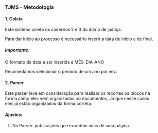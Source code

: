 ### TJMS - Metodologia

#### 1. Coleta

Este sistema coleta os cadernos 2 e 3 do diário de justiça.

Para dar inicio ao processo é necessário inserir a data de início e de final.

##### Importante:

O formato da data a ser inserida é MÊS-DIA-ANO

Recomedamos selecionar o período de um ano por vez.



#### 2. Parser


Este parser leva em consideração para realizar os recortes os blocos na forma como eles vem organizados no documentos,
Já que nesse casos eles já estão organizados da forma correta.



#### Ajustes:

1. No Parser: publicações que excedem mais de uma página



